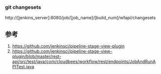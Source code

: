 

### git changesets
http://[jenkins_server]:8080/job/[job_name]/[build_num]/wfapi/changesets

## 参考

1. https://github.com/jenkinsci/pipeline-stage-view-plugin
2. https://github.com/jenkinsci/pipeline-stage-view-plugin/blob/master/rest-api/src/test/java/com/cloudbees/workflow/rest/endpoints/JobAndRunAPITest.java